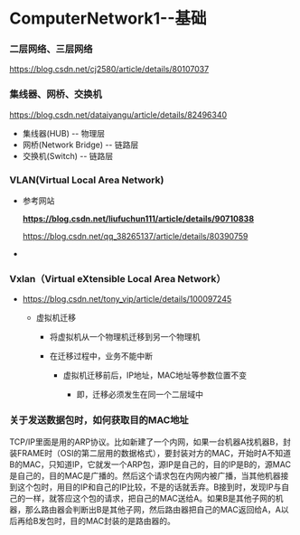 # ComputerNetwork1--基础

### 二层网络、三层网络

https://blog.csdn.net/cj2580/article/details/80107037

### 集线器、网桥、交换机

https://blog.csdn.net/dataiyangu/article/details/82496340

+ 集线器(HUB) -- 物理层
+ 网桥(Network Bridge) -- 链路层
+ 交换机(Switch) -- 链路层

### VLAN(Virtual Local Area Network)

+ 参考网站

  **https://blog.csdn.net/liufuchun111/article/details/90710838**

  https://blog.csdn.net/qq_38265137/article/details/80390759

+ 

### Vxlan（Virtual **eXtensible** Local Area Network）

+ https://blog.csdn.net/tony_vip/article/details/100097245
  + 虚拟机迁移

    + 将虚拟机从一个物理机迁移到另一个物理机

    + 在迁移过程中，业务不能中断

      + 虚拟机迁移前后，IP地址，MAC地址等参数位置不变

        + 即，迁移必须发生在同一个二层域中

### 关于发送数据包时，如何获取目的MAC地址

TCP/IP里面是用的ARP协议。比如新建了一个内网，如果一台机器A找机器B，封装FRAME时（OSI的第二层用的数据格式），要封装对方的MAC，开始时A不知道B的MAC，只知道IP，它就发一个ARP包，源IP是自己的，目的IP是B的，源MAC是自己的，目的MAC是广播的。然后这个请求包在内网内被广播，当其他机器接到这个包时，用目的IP和自己的IP比较，不是的话就丢弃。B接到时，发现IP与自己的一样，就答应这个包的请求，把自己的MAC送给A。如果B是其他子网的机器，那么路由器会判断出B是其他子网，然后路由器把自己的MAC返回给A，A以后再给B发包时，目的MAC封装的是路由器的。



